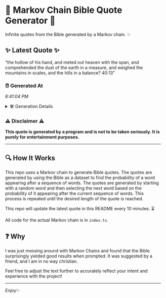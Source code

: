 # 📖 Markov Chain Bible Quote Generator 📖

Infinite quotes from the Bible generated by a Markov chain. ✨

## ✨ Latest Quote ✨
"the hollow of his hand, and meted out heaven with the span, and comprehended the dust of the earth in a measure, and weighed the mountains in scales, and the hills in a balance? 40:13"

### ⏰ Generated At
*6:41:04 PM*

<details>
    <summary>🛠️ Generation Details</summary>
    <p>
        <strong>🌱 Seed:</strong> the<br>
        <strong>🔄 Iterations:</strong> 34<br>
        <strong>📜 Context History:</strong><br>[ the ]: hollow<br>[ the, hollow ]: of<br>[ the, hollow, of ]: his<br>[ the, hollow, of, his ]: hand,<br>[ the, hollow, of, his, hand, ]: and<br>[ the, hollow, of, his, hand,, and ]: meted<br>[ hollow, of, his, hand,, and, meted ]: out<br>[ of, his, hand,, and, meted, out ]: heaven<br>[ his, hand,, and, meted, out, heaven ]: with<br>[ hand,, and, meted, out, heaven, with ]: the<br>[ and, meted, out, heaven, with, the ]: span,<br>[ meted, out, heaven, with, the, span, ]: and<br>[ out, heaven, with, the, span,, and ]: comprehended<br>[ heaven, with, the, span,, and, comprehended ]: the<br>[ with, the, span,, and, comprehended, the ]: dust<br>[ the, span,, and, comprehended, the, dust ]: of<br>[ span,, and, comprehended, the, dust, of ]: the<br>[ and, comprehended, the, dust, of, the ]: earth<br>[ comprehended, the, dust, of, the, earth ]: in<br>[ the, dust, of, the, earth, in ]: a<br>[ dust, of, the, earth, in, a ]: measure,<br>[ of, the, earth, in, a, measure, ]: and<br>[ the, earth, in, a, measure,, and ]: weighed<br>[ earth, in, a, measure,, and, weighed ]: the<br>[ in, a, measure,, and, weighed, the ]: mountains<br>[ a, measure,, and, weighed, the, mountains ]: in<br>[ measure,, and, weighed, the, mountains, in ]: scales,<br>[ and, weighed, the, mountains, in, scales, ]: and<br>[ weighed, the, mountains, in, scales,, and ]: the<br>[ the, mountains, in, scales,, and, the ]: hills<br>[ mountains, in, scales,, and, the, hills ]: in<br>[ in, scales,, and, the, hills, in ]: a<br>[ scales,, and, the, hills, in, a ]: balance?<br>[ and, the, hills, in, a, balance? ]: 40:13<br>
    </p>
</details>

### ⚠️ Disclaimer ⚠️
**This quote is generated by a program and is not to be taken seriously. It is purely for entertainment purposes.**

---

## 🔍 How It Works

This repo uses a Markov chain to generate Bible quotes. The quotes are generated by using the Bible as a dataset to find the probability of a word appearing after a sequence of words. The quotes are generated by starting with a random word and then selecting the next word based on the probability of it appearing after the current sequence of words. This process is repeated until the desired length of the quote is reached.

This repo will update the latest quote in this README every 10 minutes. ⏳

All code for the actual Markov chain is in `index.ts`.

## ❓ Why

I was just messing around with Markov Chains and found that the Bible surprisingly yielded good results when prompted. 
It was suggested by a friend, and I am in no way christian.

Feel free to adjust the text further to accurately reflect your intent and experience with the project!

---

*Enjoy*✨
